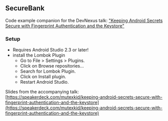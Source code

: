 ## SecureBank

Code example companion for the DevNexus talk: ["Keeping Android Secrets Secure with Fingerprint Authentication and the Keystore"](https://www.devnexus.com/s/devnexus2017/presentations/17986)

### Setup
- Requires Android Studio 2.3 or later!
- install the Lombok Plugin
	- Go to File > Settings > Plugins.
	- Click on Browse repositories...
	- Search for Lombok Plugin.
	- Click on Install plugin.
	- Restart Android Studio.


Slides from the accompanying talk: [https://speakerdeck.com/mutexkid/keeping-android-secrets-secure-with-fingerprint-authentication-and-the-keystore](https://speakerdeck.com/mutexkid/keeping-android-secrets-secure-with-fingerprint-authentication-and-the-keystore)

